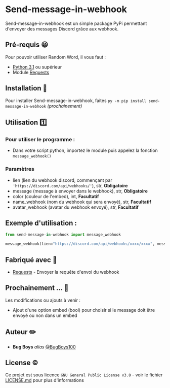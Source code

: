 # Send-message-in-webhook

Send-message-in-webhook est un simple package PyPi permettant d'envoyer des messages Discord grâce aux webhook.

## Pré-requis 😀

Pour pouvoir utiliser Random Word, il vous faut : 

- [Python 3.1](https://www.python.org/downloads/) ou supérieur
- Module [Requests](https://pypi.org/project/requests/)

## Installation 📲

Pour installer Send-message-in-webhook, faites `py -m pip install send-message-in-webhook` *(prochainement)*

## Utilisation 1️⃣

### Pour utiliser le programme :
- Dans votre script python, importez le module puis appelez la fonction `message_webhook()`

### Paramètres 
- lien (lien du webhook discord, commençant par `'https://discord.com/api/webhooks/'`), str, __Obligatoire__
- message (message à envoyer dans le webhook), str, __Obligatoire__
- color (couleur de l'embed), int, __Facultatif__
- name_webhook (nom du webhook qui sera envoyé), str, __Facultatif__
- avatar_webhook (avatar du webhook envoyé), str, __Facultatif__

## Exemple d'utilisation :

```python
from send-message-in-webhook import message_webhook

message_webhook(lien="https://discord.com/api/webhooks/xxxx/xxxx", message='Hey !', color="0xFF0000", name_webhook="Le webhook")
```

## Fabriqué avec 🤝

* [Requests](https://pypi.org/project/requests/) - Envoyer la requête d'envoi du webhook

## Prochainement ... 🤔

Les modifications ou ajouts à venir :
- Ajout d'une option embed (bool) pour choisir si le message doit être envoyé ou non dans un embed

## Auteur ✏️
* **Bug Boys** _alias_ [@BugBoys100](https://github.com/BugBoys100)

## License ©️

Ce projet est sous licence ``GNU General Public License v3.0`` - voir le fichier [LICENSE.md](LICENSE.md) pour plus d'informations

